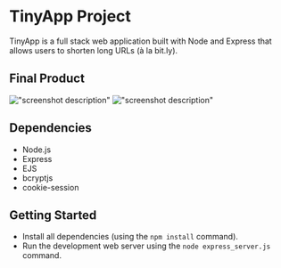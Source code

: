 # TinyApp Project

TinyApp is a full stack web application built with Node and Express that allows users to shorten long URLs (à la bit.ly).

## Final Product

!["screenshot description"](#https://github.com/camronnad/tinyapp/blob/main/docs/create_url.png)
!["screenshot description"](#)

## Dependencies

- Node.js
- Express
- EJS
- bcryptjs
- cookie-session

## Getting Started

- Install all dependencies (using the `npm install` command).
- Run the development web server using the `node express_server.js` command.
